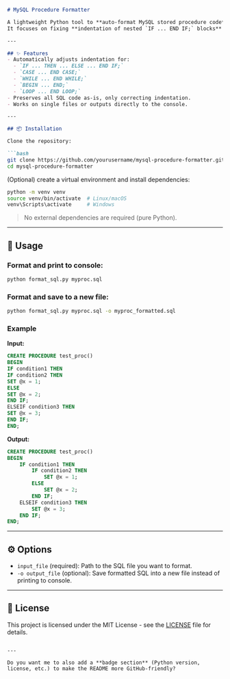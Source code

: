 
````markdown
# MySQL Procedure Formatter

A lightweight Python tool to **auto-format MySQL stored procedure code** for better readability.  
It focuses on fixing **indentation of nested `IF ... END IF;` blocks** (and similar structures like `CASE`, `WHILE`, `BEGIN/END`) to follow a Python-like indentation style, without changing any other part of the SQL code.

---

## ✨ Features
- Automatically adjusts indentation for:
  - `IF ... THEN ... ELSE ... END IF;`
  - `CASE ... END CASE;`
  - `WHILE ... END WHILE;`
  - `BEGIN ... END;`
  - `LOOP ... END LOOP;`
- Preserves all SQL code as-is, only correcting indentation.
- Works on single files or outputs directly to the console.

---

## 📦 Installation

Clone the repository:

```bash
git clone https://github.com/yourusername/mysql-procedure-formatter.git
cd mysql-procedure-formatter
````

(Optional) create a virtual environment and install dependencies:

```bash
python -m venv venv
source venv/bin/activate  # Linux/macOS
venv\Scripts\activate     # Windows
```

> No external dependencies are required (pure Python).

---

## 🚀 Usage

### Format and print to console:

```bash
python format_sql.py myproc.sql
```

### Format and save to a new file:

```bash
python format_sql.py myproc.sql -o myproc_formatted.sql
```

### Example

**Input:**

```sql
CREATE PROCEDURE test_proc()
BEGIN
IF condition1 THEN
IF condition2 THEN
SET @x = 1;
ELSE
SET @x = 2;
END IF;
ELSEIF condition3 THEN
SET @x = 3;
END IF;
END;
```

**Output:**

```sql
CREATE PROCEDURE test_proc()
BEGIN
    IF condition1 THEN
        IF condition2 THEN
            SET @x = 1;
        ELSE
            SET @x = 2;
        END IF;
    ELSEIF condition3 THEN
        SET @x = 3;
    END IF;
END;
```

---

## ⚙️ Options

* `input_file` (required): Path to the SQL file you want to format.
* `-o output_file` (optional): Save formatted SQL into a new file instead of printing to console.

---

## 📄 License

This project is licensed under the MIT License - see the [LICENSE](LICENSE) file for details.

```

---

Do you want me to also add a **badge section** (Python version, license, etc.) to make the README more GitHub-friendly?
```

